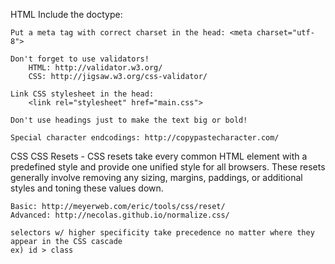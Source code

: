 HTML
	Include the doctype: <!DOCTYPE html>

	Put a meta tag with correct charset in the head: <meta charset="utf-8">

	Don't forget to use validators!
		HTML: http://validator.w3.org/
		CSS: http://jigsaw.w3.org/css-validator/

	Link CSS stylesheet in the head:
		<link rel="stylesheet" href="main.css">

	Don't use headings just to make the text big or bold!

	Special character endcodings: http://copypastecharacter.com/

CSS
	CSS Resets - CSS resets take every common HTML element with a predefined style and provide one unified style for all browsers. These resets generally involve removing any sizing, margins, paddings, or additional styles and toning these values down.

	Basic: http://meyerweb.com/eric/tools/css/reset/
	Advanced: http://necolas.github.io/normalize.css/

	selectors w/ higher specificity take precedence no matter where they appear in the CSS cascade
	ex) id > class
